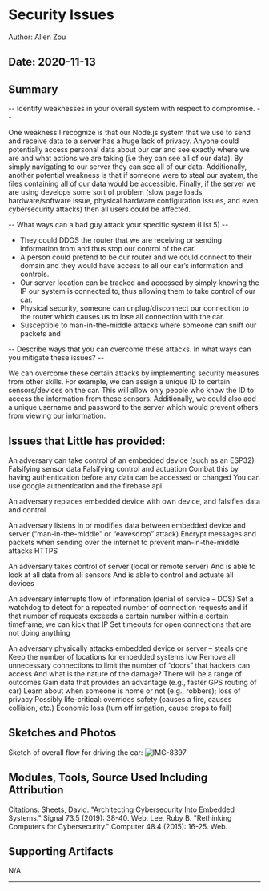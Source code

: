 #  Security Issues

Author: Allen Zou

Date: 2020-11-13
-----

## Summary
-- Identify weaknesses in your overall system with respect to compromise. --

One weakness I recognize is that our Node.js system that we use to send and receive data to a server has a huge lack of privacy. Anyone could potentially access personal data about our car and see exactly where we are and what actions we are taking (i.e they can see all of our data). By simply navigating to our server they can see all of our data. Additionally, another potential weakness is that if someone were to steal our system, the files containing all of our data would be accessible. Finally, if the server we are using develops some sort of problem (slow page loads, hardware/software issue, physical hardware configuration issues, and even cybersecurity attacks) then all users could be affected. 

-- What ways can a bad guy attack your specific system (List 5) --

- They could DDOS the router that we are receiving or sending information from and thus stop our control of the car. 
- A person could pretend to be our router and we could connect to their domain and they would have access to all our car’s information and controls. 
- Our server location can be tracked and accessed by simply knowing the IP our system is connected to, thus allowing them to take control of our car. 
- Physical security, someone can unplug/disconnect our connection to the router which causes us to lose all connection with the car. 
- Susceptible to man-in-the-middle attacks where someone can sniff our packets and 

-- Describe ways that you can overcome these attacks. In what ways can you mitigate these issues? --

We can overcome these certain attacks by implementing security measures from other skills. For example, we can assign a unique ID to certain sensors/devices on the car. This will allow only people who know the ID to access the information from these sensors. Additionally, we could also add a unique username and password to the server which would prevent others from viewing our information. 


## Issues that Little has provided:
An adversary can take control of an embedded device (such as an ESP32)
Falsifying sensor data
Falsifying control and actuation
Combat this by having authentication before any data can be accessed or changed
You can use google authentication and the firebase api

An adversary replaces embedded device with own device, and falsifies data and control

An adversary listens in or modifies data between embedded device and server (“man-in-the-middle” or “eavesdrop” attack)
Encrypt messages and packets when sending over the internet to prevent man-in-the-middle attacks
HTTPS

An adversary takes control of server (local or remote server)
And is able to look at all data from all sensors
And is able to control and actuate all devices

An adversary interrupts flow of information (denial of service – DOS)
Set a watchdog to detect for a repeated number of connection requests and if that number of requests exceeds a certain number within a certain timeframe, we can kick that IP
Set timeouts for open connections that are not doing anything

An adversary physically attacks embedded device or server – steals one
Keep the number of locations for embedded systems low
Remove all unnecessary connections to limit the number of “doors” that hackers can access
And what is the nature of the damage? There will be a range of outcomes
Gain data that provides an advantage (e.g., faster GPS routing of car)
Learn about when someone is home or not (e.g., robbers); loss of privacy
Possibly life-critical: overrides safety (causes a fire, causes collision, etc.)
Economic loss (turn off irrigation, cause crops to fail)



## Sketches and Photos
Sketch of overall flow for driving the car:
![IMG-8397](https://user-images.githubusercontent.com/50682462/99042380-a1657f80-255a-11eb-8a42-3ffc09bc646b.jpg)

## Modules, Tools, Source Used Including Attribution
Citations:
Sheets, David. "Architecting Cybersecurity Into Embedded Systems." Signal 73.5 (2019): 38-40. Web.
Lee, Ruby B. "Rethinking Computers for Cybersecurity." Computer 48.4 (2015): 16-25. Web.


## Supporting Artifacts
N/A

-----
